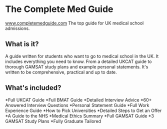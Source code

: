 # The Complete Med Guide
www.completemedguide.com
The top guide for UK medical school admissions.

What is it?
-
A guide written for students who want to go to medical school in the UK. It includes everything you need to know. From a detailed UKCAT guide to thorough GAMSAT study plans and example personal statements. It's written to be comprehensive, practical and up to date.

What's included?
-
*Full UKCAT Guide
*Full BMAT Guide
*Detailed Interview Advice
*60+ Answered Interview Questions
*Personal Statement Guide
*Full Work Experience Guide
*How to Pick Universities
*Detailed Steps to Get an Offer
*A Guide to the NHS
*Medical Ethics Summary
*Full GAMSAT Guide
*3 GAMSAT Study Plans
*Fully Graduate Tailored
